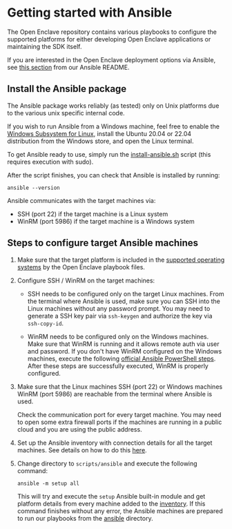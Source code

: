 # Getting started with Ansible

The Open Enclave repository contains various playbooks to configure the supported platforms for either developing Open Enclave applications or maintaining the SDK itself.

If you are interested in the Open Enclave deployment options via Ansible, see [this section](https://github.com/openenclave/openenclave/tree/master/scripts/ansible#open-enclave-deployment-options-via-ansible) from our Ansible README.

## Install the Ansible package

The Ansible package works reliably (as tested) only on Unix platforms due to the various unix specific internal code.

If you wish to run Ansible from a Windows machine, feel free to enable the [Windows Subsystem for Linux](https://docs.microsoft.com/en-us/windows/wsl/install-win10), install the Ubuntu 20.04 or 22.04 distribution from the Windows store, and open the Linux terminal.

To get Ansible ready to use, simply run the [install-ansible.sh](/scripts/ansible/install-ansible.sh) script (this requires execution with sudo).

After the script finishes, you can check that Ansible is installed by running:

```
ansible --version
```

Ansible communicates with the target machines via:

* SSH (port 22) if the target machine is a Linux system
* WinRM (port 5986) if the target machine is a Windows system

## Steps to configure target Ansible machines

1. Make sure that the target platform is included in the [supported operating systems](https://github.com/openenclave/openenclave/blob/master/scripts/ansible/README.md#supported-platforms-by-the-ansible-playbooks) by the Open Enclave playbook files.

2. Configure SSH / WinRM on the target machines:

    * SSH needs to be configured only on the target Linux machines. From the terminal where Ansible is used, make sure you can SSH into the Linux machines without any password prompt. You may need to generate a SSH key pair via `ssh-keygen` and authorize the key via `ssh-copy-id`.

    * WinRM needs to be configured only on the Windows machines. Make sure that WinRM is running and it allows remote auth via user and password. If you don't have WinRM configured on the Windows machines, execute the following [official Ansible PowerShell steps](https://docs.ansible.com/ansible/latest/user_guide/windows_setup.html#winrm-setup). After these steps are successfully executed, WinRM is properly configured.

3. Make sure that the Linux machines SSH (port 22) or Windows machines WinRM (port 5986) are reachable from the terminal where Ansible is used.

    Check the communication port for every target machine. You may need to open some extra firewall ports if the machines are running in a public cloud and you are using the public address.

4. Set up the Ansible inventory with connection details for all the target machines. See details on how to do this [here](/scripts/ansible/inventory).

5. Change directory to `scripts/ansible` and execute the following command:

    ```
    ansible -m setup all
    ```

    This will try and execute the `setup` Ansible built-in module and get platform details from every machine added to the [inventory](/scripts/ansible/inventory). If this command finishes without any error, the Ansible machines are prepared to run our playbooks from the [ansible](/scripts/ansible) directory.

